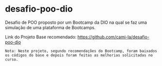 # desafio-poo-dio

Desafio de POO proposto por um Bootcamp da DIO na qual se faz uma simulação
de uma plataforma de Bootcamps.

Link do Projeto Base recomendado: https://github.com/cami-la/desafio-poo-dio

    Nota: Neste projeto, segundo recomendações do Bootcamp, foram baixados 
    os códigos do base e depois foram feitas as melhorias solicitadas no curso. 
